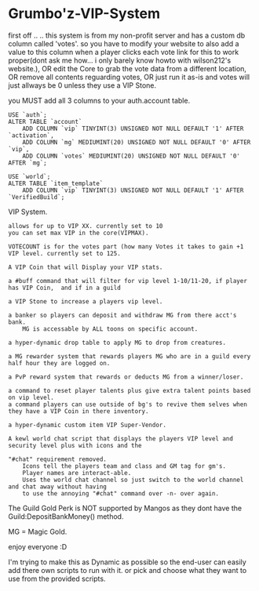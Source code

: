 Grumbo'z-VIP-System
==========
first off .. .. this system is from my non-profit server and has a custom db column called 'votes'.
so you have to modify your website to also add a value to this column when a player clicks each vote link for this to work proper(dont ask me how... i only barely know howto with wilson212's website.), OR edit the Core to grab the vote data from a different location, OR remove all contents reguarding votes, OR just run it as-is and votes will just allways be 0 unless they use a VIP Stone.

you MUST add all 3 columns to your auth.account table.

	USE `auth`;
	ALTER TABLE `account`
		ADD COLUMN `vip` TINYINT(3) UNSIGNED NOT NULL DEFAULT '1' AFTER `activation`,
		ADD COLUMN `mg` MEDIUMINT(20) UNSIGNED NOT NULL DEFAULT '0' AFTER `vip`,
		ADD COLUMN `votes` MEDIUMINT(20) UNSIGNED NOT NULL DEFAULT '0' AFTER `mg`; 
	
	USE `world`;
	ALTER TABLE `item_template`
		ADD COLUMN `vip` TINYINT(3) UNSIGNED NOT NULL DEFAULT '1' AFTER `VerifiedBuild`;

VIP System.

	allows for up to VIP XX. currently set to 10
	you can set max VIP in the core(VIPMAX).
	
	VOTECOUNT is for the votes part (how many Votes it takes to gain +1 VIP level. currently set to 125.

	A VIP Coin that will Display your VIP stats.

	a #buff command that will filter for vip level 1-10/11-20, if player has VIP Coin,  and if in a guild

	a VIP Stone to increase a players vip level.

	a banker so players can deposit and withdraw MG from there acct's bank.
		MG is accessable by ALL toons on specific account.

	a hyper-dynamic drop table to apply MG to drop from creatures.

	a MG rewarder system that rewards players MG who are in a guild every half hour they are logged on.

	a PvP reward system that rewards or deducts MG from a winner/loser.

	a command to reset player talents plus give extra talent points based on vip level.
	a command players can use outside of bg's to revive them selves when they have a VIP Coin in there inventory.

	a hyper-dynamic custom item VIP Super-Vendor.

	A kewl world chat script that displays the players VIP level and security level plus with icons and the 

	"#chat" requirement removed.
		Icons tell the players team and class and GM tag for gm's.
		Player names are interact-able.
		Uses the world chat channel so just switch to the world channel and chat away without having 
		to use the annoying "#chat" command over -n- over again.

The Guild Gold Perk is NOT supported by Mangos as they dont have the Guild:DepositBankMoney() method.

MG = Magic Gold.

enjoy everyone :D

I'm trying to make this as Dynamic as possible so the end-user can easily add there own scripts to run with it. 
or pick and choose what they want to use from the provided scripts.
